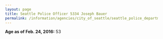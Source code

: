 ```yaml
---
layout: page
title: Seattle Police Officer 5334 Joseph Bauer
permalink: /information/agencies/city_of_seattle/seattle_police_department/copbook/5334/
---
```


**Age as of Feb. 24, 2016:** 53
